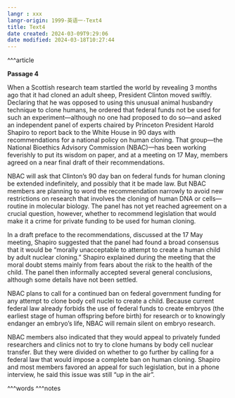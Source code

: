```yaml
---
langr : xxx
langr-origin: 1999-英语一-Text4
title: Text4
date created: 2024-03-09T9:29:06
date modified: 2024-03-18T10:27:44
---
```


^^^article

**Passage 4**

When a Scottish research team startled the world by revealing 3 months ago that it had cloned an adult sheep, President Clinton moved swiftly. Declaring that he was opposed to using this unusual animal husbandry technique to clone humans, he ordered that federal funds not be used for such an experiment—although no one had proposed to do so—and asked an independent panel of experts chaired by Princeton President Harold Shapiro to report back to the White House in 90 days with recommendations for a national policy on human cloning. That group—the National Bioethics Advisory Commission (NBAC)—has been working feverishly to put its wisdom on paper, and at a meeting on 17 May, members agreed on a near final draft of their recommendations.

NBAC will ask that Clinton’s 90 day ban on federal funds for human cloning be extended indefinitely, and possibly that it be made law. But NBAC members are planning to word the recommendation narrowly to avoid new restrictions on research that involves the cloning of human DNA or cells—routine in molecular biology. The panel has not yet reached agreement on a crucial question, however, whether to recommend legislation that would make it a crime for private funding to be used for human cloning.

In a draft preface to the recommendations, discussed at the 17 May meeting, Shapiro suggested that the panel had found a broad consensus that it would be “morally unacceptable to attempt to create a human child by adult nuclear cloning.” Shapiro explained during the meeting that the moral doubt stems mainly from fears about the risk to the health of the child. The panel then informally accepted several general conclusions, although some details have not been settled.

NBAC plans to call for a continued ban on federal government funding for any attempt to clone body cell nuclei to create a child. Because current federal law already forbids the use of federal funds to create embryos (the earliest stage of human offspring before birth) for research or to knowingly endanger an embryo’s life, NBAC will remain silent on embryo research.

NBAC members also indicated that they would appeal to privately funded researchers and clinics not to try to clone humans by body cell nuclear transfer. But they were divided on whether to go further by calling for a federal law that would impose a complete ban on human cloning. Shapiro and most members favored an appeal for such legislation, but in a phone interview, he said this issue was still “up in the air”.




^^^words
^^^notes

